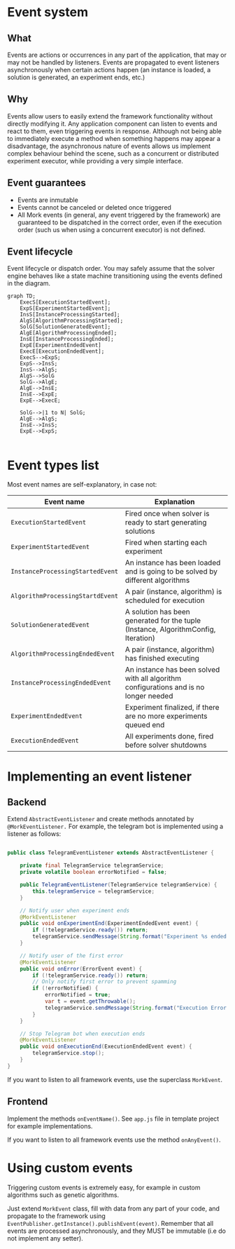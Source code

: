 # Event system

## What
Events are actions or occurrences in any part of the application, that may or may not be handled by listeners. Events are propagated to event listeners asynchronously when certain actions happen (an instance is loaded, a solution is generated, an experiment ends, etc.)

## Why
Events allow users to easily extend the framework functionality without directly modifying it. Any application component can listen to events and react to them, even triggering events in response.
Although not being able to immediately execute a method when something happens may appear a disadvantage, the asynchronous nature of events allows us implement complex behaviour 
behind the scene, such as a concurrent or distributed experiment executor, while providing a very simple interface.

## Event guarantees

- Events are inmutable
- Events cannot be canceled or deleted once triggered
- All Mork events (in general, any event triggered by the framework) are guaranteed to be dispatched 
in the correct order, even if the execution order (such us when using a concurrent executor) is not defined.

## Event lifecycle
Event lifecycle or dispatch order. You may safely assume that the solver engine behaves like a state machine transitioning using the events defined in the diagram.

```mermaid
graph TD;
    ExecS[ExecutionStartedEvent];
    ExpS[ExperimentStartedEvent];
    InsS[InstanceProcessingStarted];
    AlgS[AlgorithmProcessingStarted];
    SolG[SolutionGeneratedEvent];
    AlgE[AlgorithmProcessingEnded];
    InsE[InstanceProcessingEnded];
    ExpE[ExperimentEndedEvent]
    ExecE[ExecutionEndedEvent];
    ExecS-->ExpS;
    ExpS-->InsS;
    InsS-->AlgS;
    AlgS-->SolG
    SolG-->AlgE;
    AlgE-->InsE;
    InsE-->ExpE;
    ExpE-->ExecE;
    
    SolG-->|1 to N| SolG;
    AlgE-->AlgS;
    InsE-->InsS;
    ExpE-->ExpS;
    
```


# Event types list
Most event names are self-explanatory, in case not:

| Event name                       | Explanation                                                                           |
|----------------------------------|---------------------------------------------------------------------------------------|
| `ExecutionStartedEvent`          | Fired once when solver is ready to start generating solutions                         |
| `ExperimentStartedEvent`         | Fired when starting each experiment                                                   |
| `InstanceProcessingStartedEvent` | An instance has been loaded and is going to be solved by different algorithms         |
| `AlgorithmProcessingStartdEvent` | A pair (instance, algorithm) is scheduled for execution                               |
| `SolutionGeneratedEvent`         | A solution has been generated for the tuple (Instance, AlgorithmConfig, Iteration)    |
| `AlgorithmProcessingEndedEvent`  | A pair (instance, algorithm) has finished executing                                   |
| `InstanceProcessingEndedEvent`   | An instance has been solved with all algorithm configurations and is no longer needed |
| `ExperimentEndedEvent`           | Experiment finalized, if there are no more experiments queued end                     |
| `ExecutionEndedEvent`            | All experiments done, fired before solver shutdowns                                   |


# Implementing an event listener

## Backend
Extend `AbstractEventListener` and create methods annotated by `@MorkEventListener.` For example, the telegram bot is implemented using a listener as follows:

```Java

public class TelegramEventListener extends AbstractEventListener {

    private final TelegramService telegramService;
    private volatile boolean errorNotified = false;

    public TelegramEventListener(TelegramService telegramService) {
        this.telegramService = telegramService;
    }

    // Notify user when experiment ends
    @MorkEventListener
    public void onExperimentEnd(ExperimentEndedEvent event) {
        if (!telegramService.ready()) return;
        telegramService.sendMessage(String.format("Experiment %s ended. Execution time: %s seconds", event.getExperimentName(), event.getExecutionTime() / 1_000_000_000));
    }

    // Notify user of the first error
    @MorkEventListener
    public void onError(ErrorEvent event) {
        if (!telegramService.ready()) return;
        // Only notify first error to prevent spamming
        if (!errorNotified) {
            errorNotified = true;
            var t = event.getThrowable();
            telegramService.sendMessage(String.format("Execution Error: %s. Further errors will NOT be notified.", t));
        }
    }

    // Stop Telegram bot when execution ends
    @MorkEventListener
    public void onExecutionEnd(ExecutionEndedEvent event) {
        telegramService.stop();
    }
}
```

If you want to listen to all framework events, use the superclass `MorkEvent`.

## Frontend
Implement the methods `onEventName()`. See `app.js` file in template project for example implementations.

If you want to listen to all framework events use the method `onAnyEvent()`.


# Using custom events
Triggering custom events is extremely easy, for example in custom algorithms such as genetic algorithms.

Just extend `MorkEvent` class, fill with data from any part of your code, and propagate to the framework using `EventPublisher.getInstance().publishEvent(event)`.
Remember that all events are processed asynchronously, and they MUST be immutable (i.e do not implement any setter).
